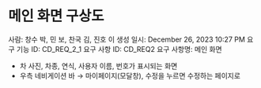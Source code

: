 # 메인 화면 구상도

사람: 창수 박, 민 보, 찬국 김, 진호 이
생성 일시: December 26, 2023 10:27 PM
요구 기능 ID: CD_REQ_2_1
요구 사항 ID: CD_REQ2
요구 사항명: 메인 화면

- 차 사진, 차종, 연식, 사용자 이름, 번호가 표시되는 화면
- 우측 네비게이션 바 → 마이페이지(모달창), 수정을 누르면 수정하는 페이지로